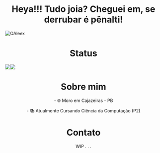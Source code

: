 <h1 align="center">Heya!!! Tudo joia? Cheguei em, se derrubar é pênalti!</h1>

![OAleex](https://i.imgur.com/V3r0nqU.jpg)


<h1 align="center">Status</h1>
<div align="center">
  <div style="display: flex; align-items: flex-start;">
    <img src="https://github-readme-stats.vercel.app/api?username=OAleex&theme=synthwave" />
    <img src="https://github-readme-stats.vercel.app/api/top-langs/?username=OAleex&theme=synthwave" />
  </div>
</div>


<h1 align="center">Sobre mim</h1>
<p align="center">
- 🌐 Moro em Cajazeiras - PB
</p>
<p align="center">
- 📚 Atualmente Cursando Ciência da Computação (P2)
</p>

<h1 align="center">Contato</h1>
<p align="center">
WIP . . .
</p>
